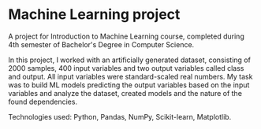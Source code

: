 # Machine Learning project
A project for Introduction to Machine Learning course, completed during 4th semester of Bachelor's Degree in Computer Science.

In this project, I worked with an artificially generated dataset, consisting of 2000 samples, 400 input
variables and two output variables called class and output. All input variables were standard-scaled
real numbers. My task was to build ML models predicting the output variables based on the input
variables and analyze the dataset, created models and the nature of the found dependencies.

Technologies used: Python, Pandas, NumPy, Scikit-learn, Matplotlib.
